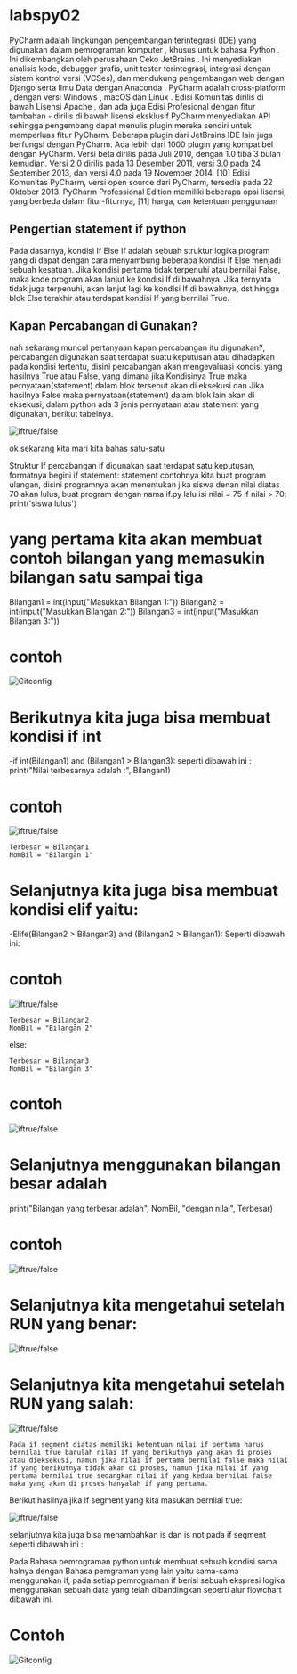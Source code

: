 # labspy02
PyCharm adalah lingkungan pengembangan terintegrasi (IDE) yang digunakan dalam pemrograman komputer , khusus untuk bahasa Python . Ini dikembangkan oleh perusahaan Ceko JetBrains . Ini menyediakan analisis kode, debugger grafis, unit tester terintegrasi, integrasi dengan sistem kontrol versi (VCSes), dan mendukung pengembangan web dengan Django serta Ilmu Data dengan Anaconda .
PyCharm adalah cross-platform , dengan versi Windows , macOS dan Linux . Edisi Komunitas dirilis di bawah Lisensi Apache , dan ada juga Edisi Profesional dengan fitur tambahan - dirilis di bawah lisensi eksklusif 
PyCharm menyediakan API sehingga pengembang dapat menulis plugin mereka sendiri untuk memperluas fitur PyCharm. Beberapa plugin dari JetBrains IDE lain juga berfungsi dengan PyCharm. Ada lebih dari 1000 plugin yang kompatibel dengan PyCharm.
Versi beta dirilis pada Juli 2010, dengan 1.0 tiba 3 bulan kemudian. Versi 2.0 dirilis pada 13 Desember 2011, versi 3.0 pada 24 September 2013, dan versi 4.0 pada 19 November 2014. [10]
Edisi Komunitas PyCharm, versi open source dari PyCharm, tersedia pada 22 Oktober 2013. 
PyCharm Professional Edition memiliki beberapa opsi lisensi, yang berbeda dalam fitur-fiturnya, [11] harga, dan ketentuan penggunaan
## Pengertian statement if python
  Pada dasarnya, kondisi If Else If adalah sebuah struktur logika program yang di dapat dengan cara menyambung beberapa kondisi If Else menjadi sebuah kesatuan.
  Jika kondisi pertama tidak terpenuhi atau bernilai False, maka kode program akan lanjut ke kondisi If di bawahnya. Jika ternyata tidak juga terpenuhi, akan lanjut lagi ke kondisi If di bawahnya, dst hingga blok Else terakhir atau terdapat kondisi If yang bernilai True.
 
## Kapan Percabangan di Gunakan?

nah sekarang muncul pertanyaan kapan percabangan itu digunakan?, percabangan digunakan saat terdapat suatu keputusan atau dihadapkan pada kondisi tertentu, disini percabangan akan mengevaluasi kondisi yang hasilnya True atau False, yang dimana jika Kondisinya True maka pernyataan(statement) dalam blok tersebut akan di eksekusi dan Jika hasilnya  False maka pernyataan(statement) dalam blok lain akan di eksekusi, dalam python ada 3 jenis pernyataan atau statement yang digunakan, berikut tabelnya.

![iftrue/false](https://github.com//labspy02/blob/master/python%203%20jenis.png)

ok sekarang kita mari kita bahas satu-satu

Struktur If
percabangan if digunakan saat terdapat satu keputusan, formatnya begini
 if statement:
    statement
contohnya kita buat program ulangan, disini programnya akan menentukan jika siswa denan nilai diatas 70 akan lulus, buat program dengan nama if.py lalu isi
 nilai = 75
if nilai > 70:
    print('siswa lulus')

 # yang pertama kita akan membuat contoh bilangan yang memasukin bilangan satu sampai tiga

  Bilangan1 = int(input("Masukkan Bilangan 1:"))
  Bilangan2 = int(input("Masukkan Bilangan 2:"))
  Bilangan3 = int(input("Masukkan Bilangan 3:"))
  
  # contoh
  
  ![Gitconfig](https://github.com/alviandwipramono/labspy02/blob/master/bilangan1.png)

 # Berikutnya kita juga bisa membuat kondisi if int
  -if int(Bilangan1) and (Bilangan1 > Bilangan3): seperti dibawah ini :
 print("Nilai terbesarnya adalah :", Bilangan1)
 
 # contoh
 
 ![iftrue/false](https://github.com/alviandwipramono/labspy02/blob/master/bilangan2.png)
 
    Terbesar = Bilangan1
    NomBil = "Bilangan 1"

 # Selanjutnya kita juga bisa membuat kondisi elif yaitu:
   -Elife(Bilangan2 > Bilangan3) and (Bilangan2 > Bilangan1): Seperti dibawah ini:
   
  # contoh
  
  ![iftrue/false](https://github.com/alviandwipramono/labspy02/blob/master/bilangan3.png)
  
    Terbesar = Bilangan2
    NomBil = "Bilangan 2"

  else:
  
    Terbesar = Bilangan3
    NomBil = "Bilangan 3"
    
   # contoh
   ![iftrue/false](https://github.com/alviandwipramono/labspy02/blob/master/bilangan4.png)
    
    
 # Selanjutnya menggunakan bilangan besar adalah
  print("Bilangan yang terbesar adalah", NomBil, "dengan nilai", Terbesar)
  
  # contoh
  
  ![iftrue/false](https://github.com/alviandwipramono/labspy02/blob/master/print%20bilangan%20terbesar.png)
 
# Selanjutnya kita mengetahui setelah RUN yang benar:
![iftrue/false](https://github.com/alviandwipramono/labspy02/blob/master/Untitled.png)

# Selanjutnya kita mengetahui setelah RUN yang salah:
![iftrue/false](https://github.com/alviandwipramono/labspy02/blob/master/Capture.PNG)

    Pada if segment diatas memiliki ketentuan nilai if pertama harus bernilai true barulah nilai if yang berikutnya yang akan di proses atau dieksekusi, namun jika nilai if pertama bernilai false maka nilai if yang berikutnya tidak akan di proses, namun jika nilai if yang pertama bernilai true sedangkan nilai if yang kedua bernilai false maka yang akan di proses hanyalah if yang pertama.
    
   Berikut hasilnya jika if segment yang kita masukan bernilai true:
    
![iftrue/false](https://github.com/alviandwipramono/labspy02/blob/master/step.png)

  selanjutnya kita juga bisa menambahkan is dan is not pada if segment seperti dibawah ini :

  Pada Bahasa pemrograman python untuk membuat sebuah kondisi sama halnya dengan Bahasa pemgraman yang lain yaitu sama-sama menggunakan if, pada setiap pemrograman if berisi sebuah ekspresi logika menggunakan sebuah data yang telah dibandingkan seperti alur flowchart dibawah ini.
# Contoh
![Gitconfig](https://github.com/alviandwipramono/labspy02/blob/master/flowchart2.png)

